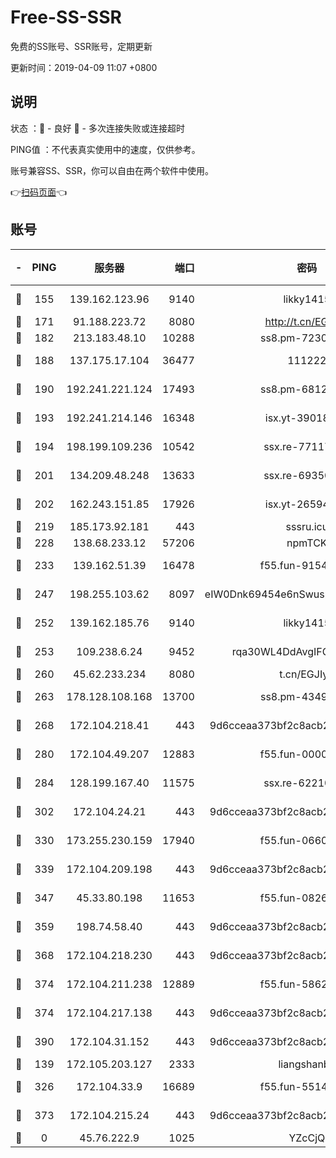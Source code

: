 # Free-SS-SSR

免费的SS账号、SSR账号，定期更新

更新时间：2019-04-09 11:07 +0800

## 说明

状态     ：🙂 - 良好 🙁 - 多次连接失败或连接超时

PING值   ：不代表真实使用中的速度，仅供参考。

账号兼容SS、SSR，你可以自由在两个软件中使用。

👉[扫码页面](https://liesauer.github.io/Free-SS-SSR/)👈

## 账号

|-|PING|服务器|端口|密码|加密方式|区域|
|:----:|:----:|:-----:|-----:|:----:|:----:|:----:|
|🙂|155|139.162.123.96|9140|likky1415|aes-256-cfb|JP|
|🙂|171|91.188.223.72|8080|http://t.cn/EGJIyrl|rc4-md5|RU|
|🙂|182|213.183.48.10|10288|ss8.pm-72309702|rc4-md5|RU|
|🙂|188|137.175.17.104|36477|111222|aes-256-cfb|US|
|🙂|190|192.241.221.124|17493|ss8.pm-68127686|aes-256-cfb|US|
|🙂|193|192.241.214.146|16348|isx.yt-39018760|aes-256-cfb|US|
|🙂|194|198.199.109.236|10542|ssx.re-77117057|aes-256-cfb|US|
|🙂|201|134.209.48.248|13633|ssx.re-69350454|aes-256-cfb|US|
|🙂|202|162.243.151.85|17926|isx.yt-26594761|aes-256-cfb|US|
|🙂|219|185.173.92.181|443|sssru.icu|rc4-md5|RU|
|🙂|228|138.68.233.12|57206|npmTCK|rc4-md5|US|
|🙂|233|139.162.51.39|16478|f55.fun-91549121|aes-256-cfb|SG|
|🙂|247|198.255.103.62|8097|eIW0Dnk69454e6nSwuspv9DmS201tQ0D|aes-256-cfb|US|
|🙂|252|139.162.185.76|9140|likky1415|aes-256-cfb|DE|
|🙂|253|109.238.6.24|9452|rqa30WL4DdAvgIFG6Fs3znzTa|aes-256-cfb|FR|
|🙂|260|45.62.233.234|8080|t.cn/EGJIyrl|rc4-md5|CA|
|🙂|263|178.128.108.168|13700|ss8.pm-43493831|aes-256-cfb|SG|
|🙂|268|172.104.218.41|443|9d6cceaa373bf2c8acb22e60b6a58be6|aes-256-cfb|US|
|🙂|280|172.104.49.207|12883|f55.fun-00000116|aes-256-cfb|SG|
|🙂|284|128.199.167.40|11575|ssx.re-62210920|aes-256-cfb|SG|
|🙂|302|172.104.24.21|443|9d6cceaa373bf2c8acb22e60b6a58be6|aes-256-cfb|US|
|🙂|330|173.255.230.159|17940|f55.fun-06607448|aes-256-cfb|US|
|🙂|339|172.104.209.198|443|9d6cceaa373bf2c8acb22e60b6a58be6|aes-256-cfb|US|
|🙂|347|45.33.80.198|11653|f55.fun-08264676|aes-256-cfb|US|
|🙂|359|198.74.58.40|443|9d6cceaa373bf2c8acb22e60b6a58be6|aes-256-cfb|US|
|🙂|368|172.104.218.230|443|9d6cceaa373bf2c8acb22e60b6a58be6|aes-256-cfb|US|
|🙂|374|172.104.211.238|12889|f55.fun-58620208|aes-256-cfb|US|
|🙂|374|172.104.217.138|443|9d6cceaa373bf2c8acb22e60b6a58be6|aes-256-cfb|US|
|🙂|390|172.104.31.152|443|9d6cceaa373bf2c8acb22e60b6a58be6|aes-256-cfb|US|
|🙂|139|172.105.203.127|2333|liangshanbo|chacha20|JP|
|🙂|326|172.104.33.9|16689|f55.fun-55147364|aes-256-cfb|SG|
|🙂|373|172.104.215.24|443|9d6cceaa373bf2c8acb22e60b6a58be6|aes-256-cfb|US|
|🙁|0|45.76.222.9|1025|YZcCjQ|rc4-md5|JP|
